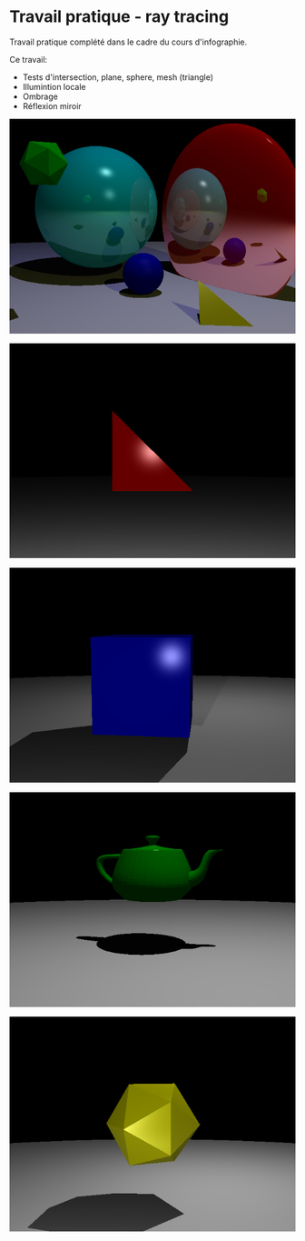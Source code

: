 # Travail pratique - ray tracing
Travail pratique complété dans le cadre du cours d'infographie.

Ce travail:
* Tests d'intersection, plane, sphere, mesh (triangle)
* Illumintion locale
* Ombrage
* Réflexion miroir

![](scenes/basic_output.bmp)

![](scenes/triangle_output.bmp)

![](scenes/cube_output.bmp)

![](scenes/teapot_output.bmp)

![](scenes/icosahedron_output.bmp)
